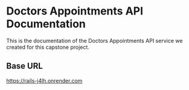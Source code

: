 # Doctors Appointments API Documentation

This is the documentation of the Doctors Appointments API service we created for this capstone project.

## **Base URL**

https://rails-j4lh.onrender.com